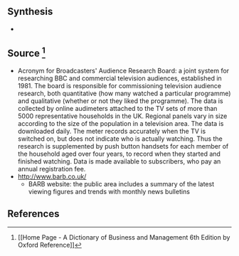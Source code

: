 ## Synthesis
- 
## Source [^1]
- Acronym for Broadcasters' Audience Research Board: a joint system for researching BBC and commercial television audiences, established in 1981. The board is responsible for commissioning television audience research, both quantitative (how many watched a particular programme) and qualitative (whether or not they liked the programme). The data is collected by online audimeters attached to the TV sets of more than 5000 representative households in the UK. Regional panels vary in size according to the size of the population in a television area. The data is downloaded daily. The meter records accurately when the TV is switched on, but does not indicate who is actually watching. Thus the research is supplemented by push button handsets for each member of the household aged over four years, to record when they started and finished watching. Data is made available to subscribers, who pay an annual registration fee.
- http://www.barb.co.uk/
	- BARB website: the public area includes a summary of the latest viewing figures and trends with monthly news bulletins
## References

[^1]: [[Home Page - A Dictionary of Business and Management 6th Edition by Oxford Reference]]